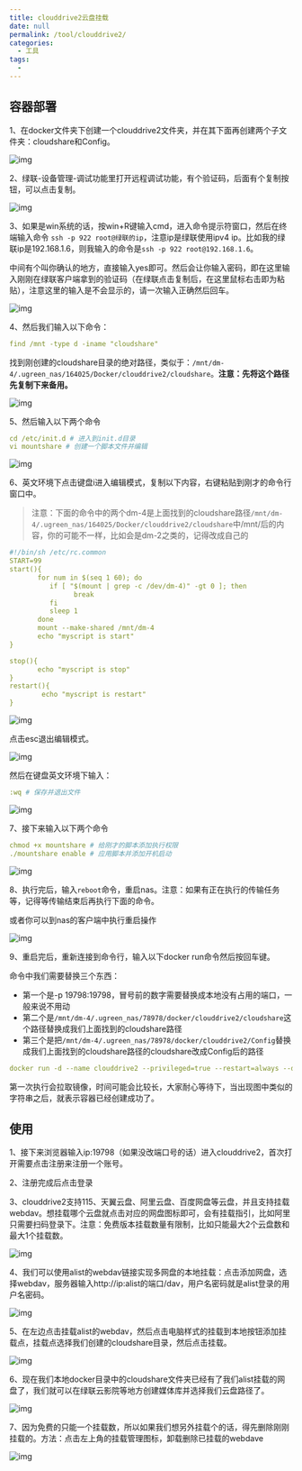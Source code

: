 ```yaml
---
title: clouddrive2云盘挂载
date: null
permalink: /tool/clouddrive2/
categories: 
  - 工具
tags: 
  - 
---
```


## 容器部署

1、在docker文件夹下创建一个clouddrive2文件夹，并在其下面再创建两个子文件夹：cloudshare和Config。

![img](./img/0401.png)

2、绿联-设备管理-调试功能里打开远程调试功能，有个验证码，后面有个复制按钮，可以点击复制。

![img](./img/0402.png)

3、如果是win系统的话，按win+R键输入cmd，进入命令提示符窗口，然后在终端输入命令 `ssh -p 922 root@绿联的ip`，注意ip是绿联使用ipv4 ip。比如我的绿联ip是192.168.1.6，则我输入的命令是`ssh -p 922 root@192.168.1.6`。

中间有个叫你确认的地方，直接输入yes即可。然后会让你输入密码，即在这里输入刚刚在绿联客户端拿到的验证码（在绿联点击复制后，在这里鼠标右击即为粘贴），注意这里的输入是不会显示的，请一次输入正确然后回车。

![img](./img/0403.png)

4、然后我们输入以下命令：

```yaml
find /mnt -type d -iname "cloudshare"
```
找到刚创建的cloudshare目录的绝对路径，类似于：`/mnt/dm-4/.ugreen_nas/164025/Docker/clouddrive2/cloudshare`。**注意：先将这个路径先复制下来备用。**

![img](./img/0404.png)

5、然后输入以下两个命令

```yaml
cd /etc/init.d # 进入到init.d目录
vi mountshare # 创建一个脚本文件并编辑
```

![img](./img/0405.png)

6、英文环境下点击键盘i进入编辑模式，复制以下内容，右键粘贴到刚才的命令行窗口中。

>注意：下面的命令中的两个dm-4是上面找到的cloudshare路径`/mnt/dm-4/.ugreen_nas/164025/Docker/clouddrive2/cloudshare`中/mnt/后的内容，你的可能不一样，比如会是dm-2之类的，记得改成自己的

```yaml
#!/bin/sh /etc/rc.common
START=99
start(){
       for num in $(seq 1 60); do
          if [ "$(mount | grep -c /dev/dm-4)" -gt 0 ]; then
                break
          fi
          sleep 1
       done
       mount --make-shared /mnt/dm-4
       echo "myscript is start"
}

stop(){
       echo "myscript is stop"
}
restart(){
        echo "myscript is restart"
}
```

![img](./img/0406.png)

点击esc退出编辑模式。

![img](./img/0407.png)

然后在键盘英文环境下输入：

```yaml
:wq # 保存并退出文件
```

![img](./img/0408.png)

7、接下来输入以下两个命令

```yaml
chmod +x mountshare # 给刚才的脚本添加执行权限
./mountshare enable # 应用脚本并添加开机启动
```

![img](./img/0409.png)

8、执行完后，输入`reboot`命令，重启nas。注意：如果有正在执行的传输任务等，记得等传输结束后再执行下面的命令。

或者你可以到nas的客户端中执行重启操作

![img](./img/0410.png)

9、重启完后，重新连接到命令行，输入以下docker run命令然后按回车键。

命令中我们需要替换三个东西：

- 第一个是-p 19798:19798，冒号前的数字需要替换成本地没有占用的端口，一般来说不用动
- 第二个是`/mnt/dm-4/.ugreen_nas/78978/docker/clouddrive2/cloudshare`这个路径替换成我们上面找到的cloudshare路径
- 第三个是把`/mnt/dm-4/.ugreen_nas/78978/docker/clouddrive2/Config`替换成我们上面找到的cloudshare路径的cloudshare改成Config后的路径

```yaml
docker run -d --name clouddrive2 --privileged=true --restart=always --device /dev/fuse:/dev/fuse -v /mnt/dm-4/.ugreen_nas/78978/docker/clouddrive2/cloudshare/:/cloudshare:shared -v /mnt/dm-4/.ugreen_nas/78978/docker/clouddrive2/Config:/Config -p 19798:19798 -e TZ=Asia/Shanghai -e CLOUDDRIVE_HOME=/Config cloudnas/clouddrive2-unstable:latest

```

第一次执行会拉取镜像，时间可能会比较长，大家耐心等待下，当出现图中类似的字符串之后，就表示容器已经创建成功了。



## 使用

1、接下来浏览器输入ip:19798（如果没改端口号的话）进入clouddrive2，首次打开需要点击注册来注册一个账号。



2、注册完成后点击登录



3、clouddrive2支持115、天翼云盘、阿里云盘、百度网盘等云盘，并且支持挂载webdav。想挂载哪个云盘就点击对应的网盘图标即可，会有挂载指引，比如阿里只需要扫码登录下。注意：免费版本挂载数量有限制，比如只能最大2个云盘数和最大1个挂载数。

![img](./img/0414.png)

4、我们可以使用alist的webdav链接实现多网盘的本地挂载：点击添加网盘，选择webdav，服务器输入http://ip:alist的端口/dav，用户名密码就是alist登录的用户名密码。

![img](./img/0415.png)

5、在左边点击挂载alist的webdav，然后点击电脑样式的挂载到本地按钮添加挂载点，挂载点选择我们创建的cloudshare目录，然后点击挂载。

![img](./img/0416.png)

6、现在我们本地docker目录中的cloudshare文件夹已经有了我们alist挂载的网盘了，我们就可以在绿联云影院等地方创建媒体库并选择我们云盘路径了。

![img](./img/0417.png)

7、因为免费的只能一个挂载数，所以如果我们想另外挂载个的话，得先删除刚刚挂载的。方法：点击左上角的挂载管理图标，卸载删除已挂载的webdave

![img](./img/0418.png)




